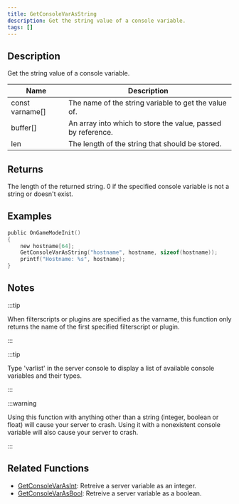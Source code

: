 ```yaml
---
title: GetConsoleVarAsString
description: Get the string value of a console variable.
tags: []
---
```


## Description

Get the string value of a console variable.

| Name            | Description                                                  |
| --------------- | ------------------------------------------------------------ |
| const varname[] | The name of the string variable to get the value of.         |
| buffer[]        | An array into which to store the value, passed by reference. |
| len             | The length of the string that should be stored.              |

## Returns

The length of the returned string. 0 if the specified console variable is not a string or doesn't exist.

## Examples

```c
public OnGameModeInit()
{
    new hostname[64];
    GetConsoleVarAsString("hostname", hostname, sizeof(hostname));
    printf("Hostname: %s", hostname);
}
```

## Notes

:::tip

When filterscripts or plugins are specified as the varname, this function only returns the name of the first specified filterscript or plugin.

:::

:::tip

Type 'varlist' in the server console to display a list of available console variables and their types.

:::

:::warning

Using this function with anything other than a string (integer, boolean or float) will cause your server to crash. Using it with a nonexistent console variable will also cause your server to crash.

:::

## Related Functions

- [GetConsoleVarAsInt](GetConsoleVarAsInt): Retreive a server variable as an integer.
- [GetConsoleVarAsBool](GetConsoleVarAsBool): Retreive a server variable as a boolean.
